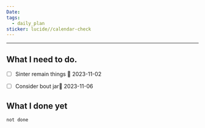 ```yaml
---
Date: 
tags:
  - daily_plan
sticker: lucide//calendar-check
---
```

---
## What I need to do.

- [ ] Sinter remain things 📅 2023-11-02 
- [ ] Consider bout jar📅 2023-11-06 


## What I done yet
```tasks
not done
```
